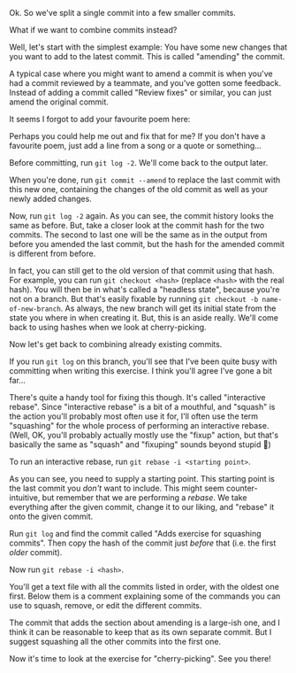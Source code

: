 Ok. So we've split a single commit into a few smaller commits.

What if we want to combine commits instead?

Well, let's start with the simplest example: You have some new changes that you want to add to the latest commit. This is called "amending" the commit.

A typical case where you might want to amend a commit is when you've had a commit reviewed by a teammate, and you've gotten some feedback. Instead of adding a commit called "Review fixes" or similar, you can just amend the original commit.

It seems I forgot to add your favourite poem here:

Perhaps you could help me out and fix that for me? If you don't have a favourite poem, just add a line from a song or a quote or something…

Before committing, run `git log -2`. We'll come back to the output later.

When you're done, run `git commit --amend` to replace the last commit with this new one, containing the changes of the old commit as well as your newly added changes.

Now, run `git log -2` again. As you can see, the commit history looks the same as before. But, take a closer look at the commit hash for the two commits. The second to last one will be the same as in the output from before you amended the last commit, but the hash for the amended commit is different from before.

In fact, you can still get to the old version of that commit using that hash. For example, you can run `git checkout <hash>` (replace `<hash>` with the real hash). You will then be in what's called a "headless state", because you're not on a branch. But that's easily fixable by running `git checkout -b name-of-new-branch`. As always, the new branch will get its initial state from the state you where in when creating it. But, this is an aside really. We'll come back to using hashes when we look at cherry-picking.

Now let's get back to combining already existing commits.

If you run `git log` on this branch, you'll see that I've been quite busy with committing when writing this exercise. I think you'll agree I've gone a bit far…

There's quite a handy tool for fixing this though. It's called "interactive rebase". Since "interactive rebase" is a bit of a mouthful, and "squash" is the action you'll probably most often use it for, I'll often use the term "squashing" for the whole process of performing an interactive rebase. (Well, OK, you'll probably actually mostly use the "fixup" action, but that's basically the same as "squash" and "fixuping" sounds beyond stupid 🙈)

To run an interactive rebase, run `git rebase -i <starting point>`.

As you can see, you need to supply a starting point. This starting point is the last commit you *don't* want to include. This might seem counter-intuitive, but remember that we are performing a *rebase*. We take everything after the given commit, change it to our liking, and "rebase" it onto the given commit.

Run `git log` and find the commit called "Adds exercise for squashing commits". Then copy the hash of the commit just *before* that (i.e. the first *older* commit).

Now run `git rebase -i <hash>`.

You'll get a text file with all the commits listed in order, with the oldest one first. Below them is a comment explaining some of the commands you can use to squash, remove, or edit the different commits.

The commit that adds the section about amending is a large-ish one, and I think it can be reasonable to keep that as its own separate commit. But I suggest squashing all the other commits into the first one.

Now it's time to look at the exercise for "cherry-picking". See you there!
